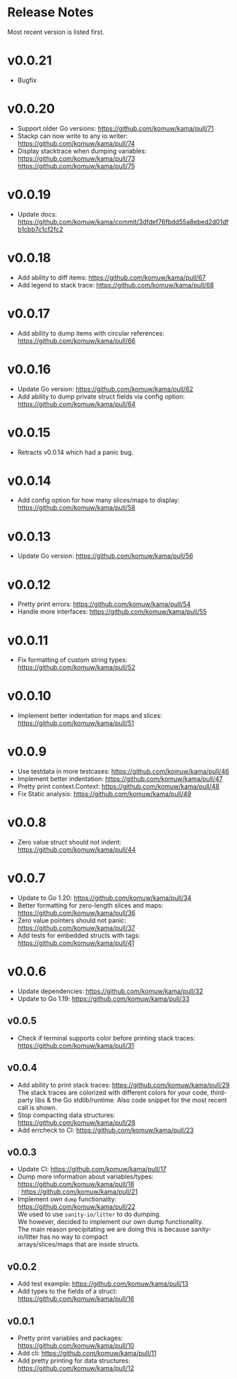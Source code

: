 # Release Notes

Most recent version is listed first.  

# v0.0.21
- Bugfix

# v0.0.20
- Support older Go versions: https://github.com/komuw/kama/pull/71
- Stackp can now write to any io.writer: https://github.com/komuw/kama/pull/74
- Display stacktrace when dumping variables: https://github.com/komuw/kama/pull/73
                                             https://github.com/komuw/kama/pull/75

# v0.0.19
- Update docs: https://github.com/komuw/kama/commit/3dfdef76fbdd55a8ebed2d01dfb1cbb7c1cf2fc2

# v0.0.18
- Add ability to diff items: https://github.com/komuw/kama/pull/67
- Add legend to stack trace: https://github.com/komuw/kama/pull/68

# v0.0.17
- Add ability to dump items with circular references: https://github.com/komuw/kama/pull/66

# v0.0.16
- Update Go version: https://github.com/komuw/kama/pull/62
- Add ability to dump private struct fields via config option: https://github.com/komuw/kama/pull/64

# v0.0.15
- Retracts v0.0.14 which had a panic bug.

# v0.0.14
- Add config option for how many slices/maps to display: https://github.com/komuw/kama/pull/58

# v0.0.13
- Update Go version: https://github.com/komuw/kama/pull/56

# v0.0.12
- Pretty print errors: https://github.com/komuw/kama/pull/54
- Handle more interfaces: https://github.com/komuw/kama/pull/55

# v0.0.11
- Fix formatting of custom string types: https://github.com/komuw/kama/pull/52

# v0.0.10
- Implement better indentation for maps and slices: https://github.com/komuw/kama/pull/51

# v0.0.9
- Use testdata in more testcases: https://github.com/komuw/kama/pull/46
- Implement better indentation: https://github.com/komuw/kama/pull/47
- Pretty print context.Context: https://github.com/komuw/kama/pull/48
- Fix Static analysis: https://github.com/komuw/kama/pull/49

# v0.0.8
- Zero value struct should not indent: https://github.com/komuw/kama/pull/44

# v0.0.7
- Update to Go 1.20: https://github.com/komuw/kama/pull/34
- Better formatting for zero-length slices and maps: https://github.com/komuw/kama/pull/36
- Zero value pointers should not panic: https://github.com/komuw/kama/pull/37
- Add tests for embedded structs with tags: https://github.com/komuw/kama/pull/41

# v0.0.6
- Update dependencies: https://github.com/komuw/kama/pull/32
- Update to Go 1.19:   https://github.com/komuw/kama/pull/33

## v0.0.5
- Check if terminal supports color before printing stack traces: https://github.com/komuw/kama/pull/31

## v0.0.4
- Add ability to print stack traces: https://github.com/komuw/kama/pull/29
  The stack traces are colorized with different colors for your code, third-party libs & the Go stdlib/runtime.
  Also code snippet for the most recent call is shown.
- Stop compacting data structures: https://github.com/komuw/kama/pull/28
- Add errcheck to CI: https://github.com/komuw/kama/pull/23

## v0.0.3
- Update CI: https://github.com/komuw/kama/pull/17   
- Dump more information about variables/types: https://github.com/komuw/kama/pull/18      
                                             : https://github.com/komuw/kama/pull/21       
- Implement own `dump` functionality: https://github.com/komuw/kama/pull/22     
  We used to use `sanity-io/litter` to do dumping.      
  We however, decided to implement our own dump functionality.       
  The main reason precipitating we are doing this is because sanity-io/litter has no way to compact       
  arrays/slices/maps that are inside structs.        

## v0.0.2
- Add test example: https://github.com/komuw/kama/pull/13
- Add types to the fields of a struct: https://github.com/komuw/kama/pull/16

## v0.0.1
- Pretty print variables and packages: https://github.com/komuw/kama/pull/10
- Add cli: https://github.com/komuw/kama/pull/11
- Add pretty printing for data structures: https://github.com/komuw/kama/pull/12

